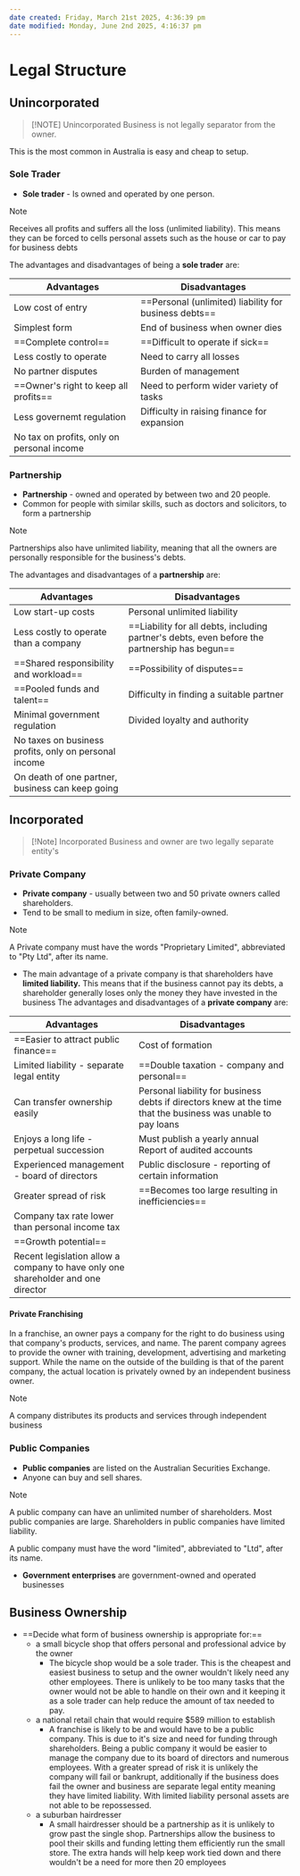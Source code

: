 ```yaml
---
date created: Friday, March 21st 2025, 4:36:39 pm
date modified: Monday, June 2nd 2025, 4:16:37 pm
---
```


# Legal Structure
## Unincorporated

> [!NOTE] Unincorporated
> Business is not legally separator from the owner.

This is the most common in Australia is easy and cheap to setup.
### Sole Trader
- **Sole trader** - Is owned and operated by one person.

> [!Note]
> Receives all profits and suffers all the loss (unlimited liability). This means they can be forced to cells personal assets such as the house or car to pay for business debts

The advantages and disadvantages of being a **sole trader** are:

| Advantages                                 | Disadvantages                                         |
| ------------------------------------------ | ----------------------------------------------------- |
| Low cost of entry                          | ==Personal (unlimited) liability for business debts== |
| Simplest form                              | End of business when owner dies                       |
| ==Complete control==                       | ==Difficult to operate if sick==                      |
| Less costly to operate                     | Need to carry all losses                              |
| No partner disputes                        | Burden of management                                  |
| ==Owner's right to keep all profits==      | Need to perform wider variety of tasks                |
| Less governemt regulation                  | Difficulty in raising finance for expansion           |
| No tax on profits, only on personal income |                                                       |

### Partnership
- **Partnership** - owned and operated by between two and 20 people.
- Common for people with similar skills, such as doctors and solicitors, to form a partnership

> [!Note]
> Partnerships also have unlimited liability, meaning that all the owners are personally responsible for the business's debts.

The advantages and disadvantages of a **partnership** are:

| Advantages                                            | Disadvantages                                                                                 |
| ----------------------------------------------------- | --------------------------------------------------------------------------------------------- |
| Low start-up costs                                    | Personal unlimited liability                                                                  |
| Less costly to operate than a company                 | ==Liability for all debts, including partner's debts, even before the partnership has begun== |
| ==Shared responsibility and workload==                | ==Possibility of disputes==                                                                   |
| ==Pooled funds and talent==                           | Difficulty in finding a suitable partner                                                      |
| Minimal government regulation                         | Divided loyalty and authority                                                                 |
| No taxes on business profits, only on personal income |                                                                                               |
| On death of one partner, business can keep going      |                                                                                               |

## Incorporated

> [!Note] Incorporated
> Business and owner are two legally separate entity's

### Private Company
- **Private company** - usually between two and 50 private owners called shareholders.
- Tend to be small to medium in size, often family-owned.

> [!Note]
> A Private company must have the words "Proprietary Limited", abbreviated to "Pty Ltd", after its name.

- The main advantage of a private company is that shareholders have **limited liability.** This means that if the business cannot pay its debts, a shareholder generally loses only the money they have invested in the business
The advantages and disadvantages of a **private company** are:

| Advantages                                                                       | Disadvantages                                                                                                 |
| -------------------------------------------------------------------------------- | ------------------------------------------------------------------------------------------------------------- |
| ==Easier to attract public finance==                                             | Cost of formation                                                                                             |
| Limited liability - separate legal entity                                        | ==Double taxation - company and personal==                                                                    |
| Can transfer ownership easily                                                    | Personal liability for business debts if directors knew at the time that the business was unable to pay loans |
| Enjoys a long life - perpetual succession                                        | Must publish a yearly annual Report of audited accounts                                                       |
| Experienced management - board of directors                                      | Public disclosure - reporting of certain information                                                          |
| Greater spread of risk                                                           | ==Becomes too large resulting in inefficiencies==                                                             |
| Company tax rate lower than personal income tax                                  |                                                                                                               |
| ==Growth potential==                                                             |                                                                                                               |
| Recent legislation allow a company to have only one shareholder and one director |                                                                                                               |

#### Private Franchising
In a franchise, an owner pays a company for the right to do business using that company's products, services, and name. The parent company agrees to provide the owner with training, development, advertising and marketing support. While the name on the outside of the building is that of the parent company, the actual location is privately owned by an independent business owner.

> [!Note]
A company distributes its products and services through independent business

### Public Companies
- **Public companies** are listed on the Australian Securities Exchange.
- Anyone can buy and sell shares.

> [!Note]
> A public company can have an unlimited number of shareholders. Most public companies are large. Shareholders in public companies have limited liability.
>
> A public company must have the word "limited", abbreviated to "Ltd", after its name.

- **Government enterprises** are government-owned and operated businesses

## Business Ownership
- ==Decide what form of business ownership is appropriate for:==
	- a small bicycle shop that offers personal and professional advice by the owner
		- The bicycle shop would be a sole trader. This is the cheapest and easiest business to setup and the owner wouldn't likely need any other employees. There is unlikely to be too many tasks that the owner would not be able to handle on their own and it keeping it as a sole trader can help reduce the amount of tax needed to pay.
	- a national retail chain that would require $589 million to establish
		- A franchise is likely to be and would have to be a public company. This is due to it's size and need for funding through shareholders. Being a public company it would be easier to manage the company due to its board of directors and numerous employees. With a greater spread of risk it is unlikely the company will fail or bankrupt, additionally if the business does fail the owner and business are separate legal entity meaning they have limited liability. With limited liability personal assets are not able to be repossessed.
	- a suburban hairdresser
		- A small hairdresser should be a partnership as it is unlikely to grow past the single shop. Partnerships allow the business to pool their skills and funding letting them efficiently run the small store. The extra hands will help keep work tied down and there wouldn't be a need for more then 20 employees